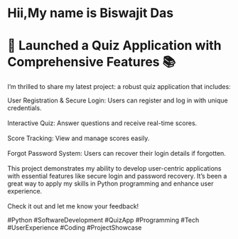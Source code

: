 
<h1>Hii,My name is Biswajit Das</h1>
<h1>🚀 Launched a Quiz Application with Comprehensive Features 📚</h1>
<p>
I’m thrilled to share my latest project: a robust quiz application that includes:

User Registration & Secure Login: Users can register and log in with unique credentials.<br><br>
Interactive Quiz: Answer questions and receive real-time scores.<br><br>
Score Tracking: View and manage scores easily.<br><br>
Forgot Password System: Users can recover their login details if forgotten.<br><br>
This project demonstrates my ability to develop user-centric applications with essential features like secure login and password recovery. It’s been a great way to apply my skills in Python programming and enhance user experience.
<br><br>
Check it out and let me know your feedback!
</p>

#Python #SoftwareDevelopment #QuizApp #Programming #Tech #UserExperience #Coding #ProjectShowcase

